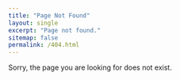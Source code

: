 ```yaml
---
title: "Page Not Found"
layout: single
excerpt: "Page not found."
sitemap: false
permalink: /404.html
---
```


Sorry, the page you are looking for does not exist.

<script type="text/javascript">
  var GOOG_FIXURL_LANG = 'en';
  var GOOG_FIXURL_SITE = '{{ site.url }}'
</script>
<script type="text/javascript"
  src="//linkhelp.clients.google.com/tbproxy/lh/wm/fixurl.js">
</script>
